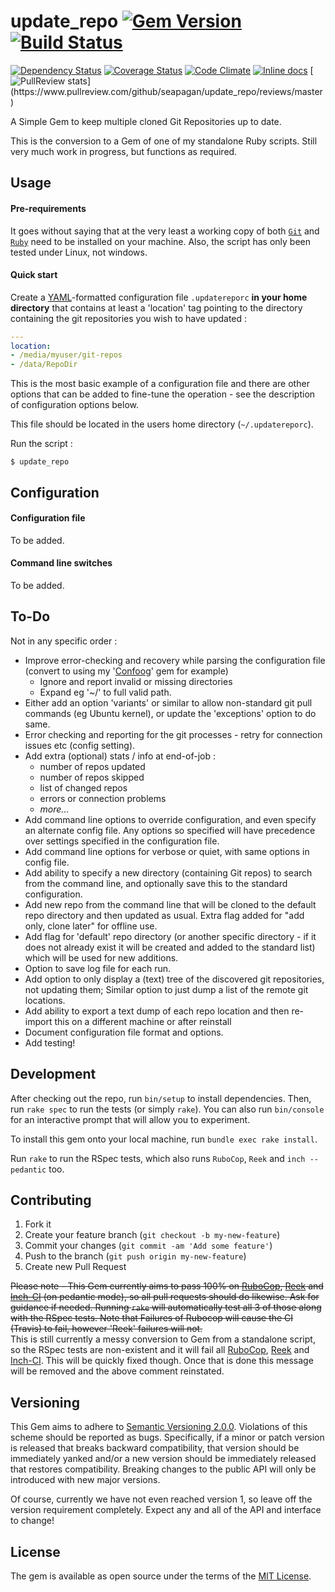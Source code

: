 # update_repo [![Gem Version](https://badge.fury.io/rb/update_repo.svg)](https://badge.fury.io/rb/update_repo) [![Build Status](https://travis-ci.org/seapagan/update_repo.svg?branch=master)](https://travis-ci.org/seapagan/update_repo)

[![Dependency Status](https://gemnasium.com/seapagan/update_repo.svg)](https://gemnasium.com/seapagan/update_repo)
[![Coverage Status](https://coveralls.io/repos/seapagan/update_repo/badge.svg?branch=master&service=github)](https://coveralls.io/github/seapagan/update_repo?branch=master)
[![Code Climate](https://codeclimate.com/github/seapagan/update_repo/badges/gpa.svg)](https://codeclimate.com/github/seapagan/update_repo)
[![Inline docs](http://inch-ci.org/github/seapagan/update_repo.svg?branch=master)](http://inch-ci.org/github/seapagan/update_repo)
[![PullReview stats](https://www.pullreview.com/github/seapagan/update_repo/badges/master.svg?)](https://www.pullreview.com/github/seapagan/update_repo/reviews/master)

A Simple Gem to keep multiple cloned Git Repositories up to date.

This is the conversion to a Gem of one of my standalone Ruby scripts. Still very much work in progress, but functions as required.

## Usage

#### Pre-requirements

It goes without saying that at the very least a working copy of both [`Git`][git] and [`Ruby`][ruby] need to be installed on your machine. Also, the script has only been tested under Linux, not windows.

[git]: http://git-scm.com
[ruby]: http://www.ruby-lang.org

#### Quick start
Create a [YAML](http://yaml.org/)-formatted configuration file `.updatereporc` **in your home directory** that contains at least a 'location' tag pointing to the directory containing the git repositories you wish to have updated :
```yaml
---
location:
- /media/myuser/git-repos
- /data/RepoDir
```
This is the most basic example of a configuration file and there are other options that can be added to fine-tune the operation - see the description of configuration options below.

This file should be located in the users home directory (`~/.updatereporc`).

Run the script :
```
$ update_repo
```

## Configuration
#### Configuration file
To be added.

#### Command line switches
To be added.

## To-Do
Not in any specific order :

- Improve error-checking and recovery while parsing the configuration file (convert to using my '[Confoog][confoog]' gem for example)
  * Ignore and report invalid or missing directories
  * Expand eg '~/' to full valid path.
- Either add an option 'variants' or similar to allow non-standard git pull commands (eg Ubuntu kernel), or update the 'exceptions' option to do same.
- Error checking and reporting for the git processes - retry for connection issues etc (config setting).
- Add extra (optional) stats / info at end-of-job :
    * number of repos updated
    * number of repos skipped
    * list of changed repos
    * errors or connection problems
    * _more..._
- Add command line options to override configuration, and even specify an alternate config file. Any options so specified will have precedence over settings specified in the configuration file.
- Add command line options for verbose or quiet, with same options in config file.
- Add ability to specify a new directory (containing Git repos) to search from the command line, and optionally save this to the standard configuration.
- Add new repo from the command line that will be cloned to the default repo directory and then updated as usual. Extra flag added for "add only, clone later" for offline use.
- Add flag for 'default' repo directory (or another specific directory - if it does not already exist it will be created and added to the standard list) which will be used for new additions.
- Option to save log file for each run.
- Add option to only display a (text) tree of the discovered git repositories, not updating them; Similar option to just dump a list of the remote git locations.
- Add ability to export a text dump of each repo location and then re-import this on a different machine or after reinstall
- Document configuration file format and options.
- Add testing!

[confoog]: http://confoog.seapagan.net

## Development

After checking out the repo, run `bin/setup` to install dependencies. Then, run `rake spec` to run the tests (or simply `rake`). You can also run `bin/console` for an interactive prompt that will allow you to experiment.

To install this gem onto your local machine, run `bundle exec rake install`.

Run `rake` to run the RSpec tests, which also runs `RuboCop`, `Reek` and `inch --pedantic` too.

## Contributing

1. Fork it
2. Create your feature branch (`git checkout -b my-new-feature`)
3. Commit your changes (`git commit -am 'Add some feature'`)
4. Push to the branch (`git push origin my-new-feature`)
5. Create new Pull Request

<del>Please note - This Gem currently aims to pass 100% on [RuboCop][rubocop], [Reek][reek] and [Inch-CI][inch] (on pedantic mode), so all pull requests should do likewise. Ask for guidance if needed.
Running `rake` will automatically test all 3 of those along with the RSpec tests. Note that Failures of Rubocop will cause the CI (Travis) to fail, however 'Reek' failures will not.</del>  
This is still currently a messy conversion to Gem from a standalone script, so the RSpec tests are non-existent and it will fail all [RuboCop][rubocop], [Reek][reek] and [Inch-CI][inch]. This will be quickly fixed though. Once that is done this message will be removed and the above comment reinstated.

[rubocop]: https://github.com/bbatsov/rubocop
[reek]: https://github.com/troessner/reek
[inch]: https://inch-ci.org

## Versioning

This Gem aims to adhere to [Semantic Versioning 2.0.0][semver]. Violations
of this scheme should be reported as bugs. Specifically, if a minor or patch
version is released that breaks backward compatibility, that version should be
immediately yanked and/or a new version should be immediately released that
restores compatibility. Breaking changes to the public API will only be
introduced with new major versions.

Of course, currently we have not even reached version 1, so leave off the version requirement completely. Expect any and all of the API and interface to change!

[semver]: http://semver.org/
[pvc]: http://guides.rubygems.org/patterns/#pessimistic-version-constraint

## License

The gem is available as open source under the terms of the [MIT License](http://opensource.org/licenses/MIT).
